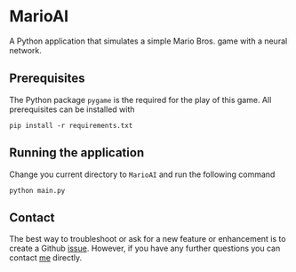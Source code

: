 # MarioAI

A Python application that simulates a simple Mario Bros. game with a neural network.

## Prerequisites

The Python package `pygame` is the required for the play of this game. All prerequisites can be installed with
```
pip install -r requirements.txt
```

## Running the application

Change you current directory to `MarioAI` and run the following command
```
python main.py
```

## Contact

The best way to troubleshoot or ask for a new feature or enhancement is to create a Github [issue](https://github.com/O1sims/Sukasa/issues). However, if you have any further questions you can contact [me](mailto:sims.owen@gmail.com) directly.
